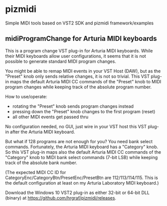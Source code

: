 # pizmidi
Simple MIDI tools based on VST2 SDK and pizmidi framework/examples

## midiProgramChange for Arturia MIDI keyboards
This is a program change VST plug-in for Arturia MIDI keyboards. 
While their MIDI keyboards allow user configurations, it seems that it is not possible to generate standard MIDI program changes.

You might be able to remap MIDI events in your VST Host (DAW), but as the "Preset" knob only sends relative changes, it is not so trivial.
This VST plug-in maps the default Arturia MIDI CC commands of the "Preset" knob to MIDI program changes while keeping track of the absolute program number.

How to use/operate:
  * rotating the "Preset" knob sends program changes instead
  * pressing down the "Preset" knob changes to the first program (reset)
  * all other MIDI events get passed thru

No configuration needed, no GUI, just wire in your VST host this VST plug-in after the Arturia MIDI keyboard.

But what if 128 programs are not enough for you? You need bank select commands. Fortunately, the Arturia MIDI keyboard has a "Category" knob.
So this VST plug-in maps also the default Arturia MIDI CC commands of the "Category" knob to MIDI bank select commands (7-bit LSB) while keeping track of the absolute bank number.

(The expected MIDI CC ID for CategoryEnc/CategoryBtn/PresetEnc/PresetBtn are 112/113/114/115. This is the default configuration at least on my Arturia Laboratory MIDI keyboard.)

Download the Windows 10 VST2 plug-in as either 32-bit or 64-bit DLL (binary) at https://github.com/hrgraf/pizmidi/releases.

